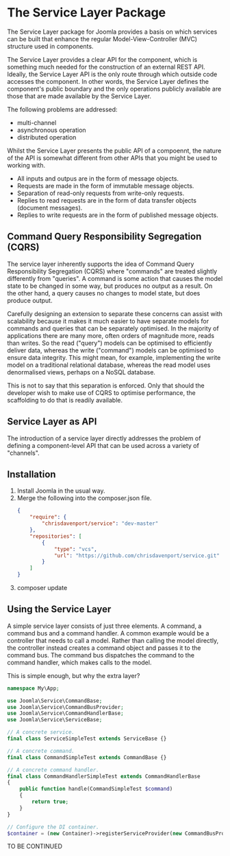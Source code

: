 # The Service Layer Package

The Service Layer package for Joomla provides a basis on which services can be built that enhance
the regular Model-View-Controller (MVC) structure used in components.

The Service Layer provides a clear API for the component, which is something much needed for the
construction of an external REST API.  Ideally, the Service Layer API is the only route through
which outside code accesses the component.  In other words, the Service Layer defines the
component's public boundary and the only operations publicly available are those that are made
available by the Service Layer.

The following problems are addressed:
* multi-channel
* asynchronous operation
* distributed operation

Whilst the Service Layer presents the public API of a compoennt, the nature of the API is somewhat
different from other APIs that you might be used to working with.
* All inputs and outpus are in the form of message objects.
* Requests are made in the form of immutable message objects.
* Separation of read-only requests from write-only requests.
* Replies to read requests are in the form of data transfer objects (document messages).
* Replies to write requests are in the form of published message objects.

## Command Query Responsibility Segregation (CQRS)

The service layer inherently supports the idea of Command Query Responsibility Segregation (CQRS)
where "commands" are treated slightly differently from "queries".  A command is some action that
causes the model state to be changed in some way, but produces no output as a result.  On the other
hand, a query causes no changes to model state, but does produce output.

Carefully designing an extension to separate these concerns can assist with scalability
because it makes it much easier to have separate models for commands and queries that can
be separately optimised.  In the majority of applications there are many more, often orders of
magnitude more, reads than writes.  So the read ("query") models can be optimised to efficiently
deliver data, whereas the write ("command") models can be optimised to ensure data integrity.
This might mean, for example, implementing the write model on a traditional relational database,
whereas the read model uses denormalised views, perhaps on a NoSQL database.

This is not to say that this separation is enforced.  Only that should the developer wish to make
use of CQRS to optimise performance, the scaffolding to do that is readily available.

## Service Layer as API

The introduction of a service layer directly addresses the problem of defining a component-level API
that can be used across a variety of "channels".

## Installation

1. Install Joomla in the usual way.
2. Merge the following into the composer.json file.
    ```json
    {
    	"require": {
    		"chrisdavenport/service": "dev-master"
    	},
    	"repositories": [
    		{
    			"type": "vcs",
    			"url": "https://github.com/chrisdavenport/service.git"
    		}
    	]
    }
    ```
3. composer update

## Using the Service Layer

A simple service layer consists of just three elements.  A command, a command bus and a command handler.
A common example would be a controller that needs to call a model.  Rather than calling the model
directly, the controller instead creates a command object and passes it to the command bus.  The
command bus dispatches the command to the command handler, which makes calls to the model.

This is simple enough, but why the extra layer?  

```php
namespace My\App;

use Joomla\Service\CommandBase;
use Joomla\Service\CommandBusProvider;
use Joomla\Service\CommandHandlerBase;
use Joomla\Service\ServiceBase;

// A concrete service.
final class ServiceSimpleTest extends ServiceBase {}

// A concrete command.
final class CommandSimpleTest extends CommandBase {}

// A concrete command handler.
final class CommandHandlerSimpleTest extends CommandHandlerBase
{
	public function handle(CommandSimpleTest $command)
	{
		return true;
	}
}

// Configure the DI container.
$container = (new Container)->registerServiceProvider(new CommandBusProvider);
```

TO BE CONTINUED
